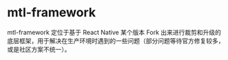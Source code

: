 # mtl-framework

mtl-framework 定位于基于 React Native 某个版本 Fork 出来进行裁剪和升级的底层框架，用于解决在生产环境时遇到的一些问题（部分问题等待官方修复较多，或是社区方案不统一）。